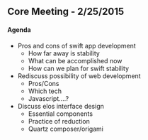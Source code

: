 Core Meeting - 2/25/2015
------------------------

#### Agenda
 * Pros and cons of swift app development
    * How far away is stability
    * What can be accomplished now
    * How can we plan for swift stability
 * Rediscuss possibility of web development
    * Pros/Cons
    * Which tech
    * Javascript....?
 * Discuss elos interface design
    * Essential components
    * Practice of reduction
    * Quartz composer/origami

